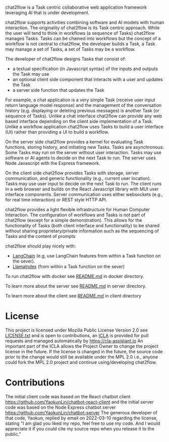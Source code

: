 chat2flow is a Task centric collaborative web application framework leveraging AI that is under development.

chat2flow supports activities combining software and AI models with human interaction. The originality of chat2flow is its Task centric approach. While the user will tend to think in workflows (a sequence of Tasks) chat2flow manages Tasks. Tasks can be chained into workflows but the concept of a workflow is not central to chat2flow, the developer builds a Task, a Task may manage a set of Tasks, a set of Tasks may be a workflow. 

The developer of chat2flow designs Tasks that consist of:
* a textual specification (in Javascript syntax) of the inputs and outputs the Task may use
* an optional client side component that interacts with a user and updates the Task
* a server side function that updates the Task

For example, a chat application is a very simple Task (receive user input return language model response) and the management of the conversation history (e.g. displaying or deleting previous messages) is another Task (or sequence of Tasks). Unlike a chat interface chat2flow can provide any web based interface depending on the client side implementation of a Task. Unlike a workflow application chat2flow uses Tasks to build a user interface (UI) rather than providing a UI to build a workflow.

On the server side chat2flow provides a kernel for evaluating Task functions, storing history, and initiating new Tasks. Tasks are asynchronous. Some Tasks may run on the server without user interaction. Tasks may use software or AI agents to decide on the next Task to run. The server uses Node Javascript with the Express framework.  

On the client side chat2flow provides Tasks with storage, server communication, and generic functionality (e.g., current user location). Tasks may use user input to decide on the next Task to run. The client runs in a web browser and builds on the React Javascript library with MUI user interface components. Server communication uses either websockets (e.g., for real time interaction) or REST style HTTP API.

chat2flow provides a light flexible infrastructure for Human Computer Interaction. The configuration of workflows and Tasks is not part of chat2flow (except for a simple demonstration). This allows for the functionality of Tasks (both client interface and functionality) to be shared without sharing proprietary/private information such as the sequencing of Tasks and the content of prompts

chat2flow should play nicely with:
* [LangChain](https://langchain.com/) (e.g, use LangChain features from within a Task function on the sever).
* [LlamaIndex](https://pypi.org/project/gpt-index/) (from within a Task function on the sever)

To run chat2flow with docker see [README.md](docker/README.md) in docker directory.

To learn more about the server see [README.md](server/README.md) in server directory.

To learn more about the client see [README.md](client/README.md) in client directory

# License
This project is licensed under Mozilla Public License Version 2.0 see [LICENSE.txt](LICENSE.txt) and is open to contributions, an [ICLA](ICLA.txt) is provided for pull requests and managed automatically by https://cla-assistant.io An important part of the ICLA allows the Project Owner to change the project license in the future. If the license is changed in the future, the source code prior to the change would still be available under the MPL 2.0 i.e., anyone could fork the MPL 2.0 project and continue using/developing chat2flow.

# Contributions
The initial client code was based on the React chatbot client https://github.com/YaokunLin/chatbot-react-client and the initial server code was based on the Node Express chatbot server https://github.com/YaokunLin/chatbot-server The generous developer of that code, Yaokun, replied by email on 2022-03-10 regarding the license, stating "I am glad you liked my repo, feel free to use my code. And I would appreciate it if you could cite my source repo when you release it to the public."
